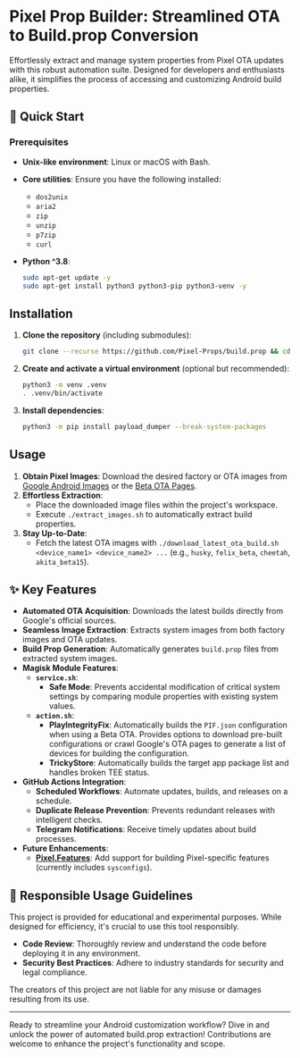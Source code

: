 
# Pixel Prop Builder: Streamlined OTA to Build.prop Conversion

Effortlessly extract and manage system properties from Pixel OTA updates with this robust automation suite. Designed for developers and enthusiasts alike, it simplifies the process of accessing and customizing Android build properties.

## 🚀 Quick Start

### Prerequisites

- **Unix-like environment**: Linux or macOS with Bash.
- **Core utilities**: Ensure you have the following installed:
  - `dos2unix`
  - `aria2`
  - `zip`
  - `unzip`
  - `p7zip`
  - `curl`
- **Python ^3.8**:

    ```bash
    sudo apt-get update -y
    sudo apt-get install python3 python3-pip python3-venv -y
    ```

## Installation

1. **Clone the repository** (including submodules):

   ```bash
   git clone --recurse https://github.com/Pixel-Props/build.prop && cd build.prop
   ```

2. **Create and activate a virtual environment** (optional but recommended):

    ```bash
    python3 -m venv .venv
    . .venv/bin/activate
    ```

3. **Install dependencies**:

    ```bash
    python3 -m pip install payload_dumper --break-system-packages
    ```

## Usage

1. **Obtain Pixel Images**: Download the desired factory or OTA images from [Google Android Images](https://developers.google.com/android/images) or the [Beta OTA Pages](https://developer.android.com/about/versions/15/download-ota).
2. **Effortless Extraction**:
    - Place the downloaded image files within the project's workspace.
    - Execute `./extract_images.sh` to automatically extract build properties.
3. **Stay Up-to-Date**:
    - Fetch the latest OTA images with `./download_latest_ota_build.sh <device_name1> <device_name2> ...` (e.g., `husky`, `felix_beta`, `cheetah`, `akita_beta15`).

## ✨ Key Features

- **Automated OTA Acquisition**: Downloads the latest builds directly from Google's official sources.
- **Seamless Image Extraction**: Extracts system images from both factory images and OTA updates.
- **Build Prop Generation**: Automatically generates `build.prop` files from extracted system images.
- **Magisk Module Features**:
  - **`service.sh`**:
    - **Safe Mode**: Prevents accidental modification of critical system settings by comparing module properties with existing system values.
  - **`action.sh`**:
    - **PlayIntegrityFix**: Automatically builds the `PIF.json` configuration when using a Beta OTA. Provides options to download pre-built configurations or crawl Google's OTA pages to generate a list of devices for building the configuration.
    - **TrickyStore**: Automatically builds the target app package list and handles broken TEE status.
- **GitHub Actions Integration**:
  - **Scheduled Workflows**: Automate updates, builds, and releases on a schedule.
  - **Duplicate Release Prevention**: Prevents redundant releases with intelligent checks.
  - **Telegram Notifications**: Receive timely updates about build processes.
- **Future Enhancements**:
  - **[Pixel.Features](https://github.com/Pixel-Props/pixel.features/)**: Add support for building Pixel-specific features (currently includes `sysconfigs`).

## 📝 Responsible Usage Guidelines

This project is provided for educational and experimental purposes. While designed for efficiency, it's crucial to use this tool responsibly.

- **Code Review**: Thoroughly review and understand the code before deploying it in any environment.
- **Security Best Practices**: Adhere to industry standards for security and legal compliance.

The creators of this project are not liable for any misuse or damages resulting from its use.

----------

Ready to streamline your Android customization workflow? Dive in and unlock the power of automated build.prop extraction! Contributions are welcome to enhance the project's functionality and scope.
